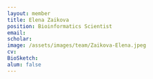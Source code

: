 ```yaml
---
layout: member
title: Elena Zaikova
position: Bioinformatics Scientist
email: 
scholar: 
image: /assets/images/team/Zaikova-Elena.jpeg
cv: 
BioSketch: 
alum: false
---
```

